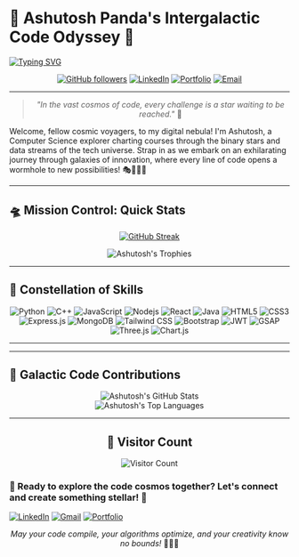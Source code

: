 # 🌠 Ashutosh Panda's Intergalactic Code Odyssey 🚀

[![Typing SVG](https://readme-typing-svg.herokuapp.com?font=Roboto+Mono&weight=600&size=30&pause=1000&color=00F71A&background=FF1B1B00&center=true&vCenter=true&width=600&height=70&lines=Full-Stack+Sorcerer+%F0%9F%A7%99%E2%80%8D%E2%99%82%EF%B8%8F;AI+Alchemist+%F0%9F%A7%AA;Patent+Innovator+%F0%9F%93%9C;LeetCode+Warrior+%F0%9F%9B%A1%EF%B8%8F;Cosmic+Code+Explorer+%F0%9F%8C%8C)](https://git.io/typing-svg)

</div>

<div align="center">
  
[![GitHub followers](https://img.shields.io/github/followers/Ashutosh-Panda2004?style=for-the-badge&logo=github)](https://github.com/Ashutosh-Panda2004)
[![LinkedIn](https://img.shields.io/badge/LinkedIn-Connect-blue?style=for-the-badge&logo=linkedin)](https://www.linkedin.com/in/ashutosh-panda-748531255/)
[![Portfolio](https://img.shields.io/badge/Portfolio-Visit-brightgreen?style=for-the-badge&logo=google-chrome)](https://ashutosh-panda2004.github.io/Portfolio-Ashutosh/)
[![Email](https://img.shields.io/badge/Email-Contact-red?style=for-the-badge&logo=gmail)](mailto:ashutoshpanda.india@gmail.com)

</div>

---

<div align="center">
  
> *"In the vast cosmos of code, every challenge is a star waiting to be reached."* 🌌

</div>

Welcome, fellow cosmic voyagers, to my digital nebula! I'm Ashutosh, a Computer Science explorer charting courses through the binary stars and data streams of the tech universe. Strap in as we embark on an exhilarating journey through galaxies of innovation, where every line of code opens a wormhole to new possibilities! 🎭🔭🧑‍🚀

---

## 🛸 Mission Control: Quick Stats

<div align="center">
  
[![GitHub Streak](https://github-readme-streak-stats.herokuapp.com/?user=Ashutosh-Panda2004&theme=radical&hide_border=true&background=000000&ring=ffd700&fire=ffd700&currStreakLabel=ffd700)](https://git.io/streak-stats)

</div>

<div align="center">
  <img src="https://github-profile-trophy.vercel.app/?username=Ashutosh-Panda2004&theme=juicyfresh&no-frame=true&row=1&&margin-w=20&no-bg=true" alt="Ashutosh's Trophies" />
</div>

---

## 🌠 Constellation of Skills

<div align="center">

![Python](https://img.shields.io/badge/-Python-black?style=for-the-badge&logo=Python&logoColor=ffdd54)
![C++](https://img.shields.io/badge/-C++-00599C?style=for-the-badge&logo=c%2B%2B&logoColor=white)
![JavaScript](https://img.shields.io/badge/-JavaScript-F7DF1E?style=for-the-badge&logo=javascript&logoColor=black)
![Nodejs](https://img.shields.io/badge/-Nodejs-339933?style=for-the-badge&logo=Node.js&logoColor=white)
![React](https://img.shields.io/badge/-React-61DAFB?style=for-the-badge&logo=react&logoColor=black)
![Java](https://img.shields.io/badge/-Java-ED8B00?style=for-the-badge&logo=openjdk&logoColor=white)
![HTML5](https://img.shields.io/badge/-HTML5-E34F26?style=for-the-badge&logo=html5&logoColor=white)
![CSS3](https://img.shields.io/badge/-CSS3-1572B6?style=for-the-badge&logo=css3&logoColor=white)
![Express.js](https://img.shields.io/badge/-Express.js-000000?style=for-the-badge&logo=express&logoColor=white)
![MongoDB](https://img.shields.io/badge/-MongoDB-47A248?style=for-the-badge&logo=mongodb&logoColor=white)
![Tailwind CSS](https://img.shields.io/badge/-Tailwind_CSS-38B2AC?style=for-the-badge&logo=tailwind-css&logoColor=white)
![Bootstrap](https://img.shields.io/badge/-Bootstrap-7952B3?style=for-the-badge&logo=bootstrap&logoColor=white)
![JWT](https://img.shields.io/badge/-JWT-000000?style=for-the-badge&logo=JSON%20web%20tokens)
![GSAP](https://img.shields.io/badge/-GSAP-88CE02?style=for-the-badge&logo=GreenSock&logoColor=white)
![Three.js](https://img.shields.io/badge/-Three.js-000000?style=for-the-badge&logo=three.js&logoColor=white)
![Chart.js](https://img.shields.io/badge/-Chart.js-FF6384?style=for-the-badge&logo=chart.js&logoColor=white)

</div>

---

---

## 🌌 Galactic Code Contributions

<div align="center">
  <img src="https://github-readme-stats.vercel.app/api?username=Ashutosh-Panda2004&show_icons=true&theme=radical&hide_border=true&bg_color=0D1117" alt="Ashutosh's GitHub Stats" />
</div>

<div align="center">
  <img src="https://github-readme-stats.vercel.app/api/top-langs/?username=Ashutosh-Panda2004&theme=radical&layout=compact&hide_border=true&bg_color=0D1117" alt="Ashutosh's Top Languages" />
</div>

---

<div align="center">

## 🌠 Visitor Count
  
![Visitor Count](https://profile-counter.glitch.me/Ashutosh-Panda2004/count.svg)

</div>

### 🚀 Ready to explore the code cosmos together? Let's connect and create something stellar! 🌌

[![LinkedIn](https://img.shields.io/badge/LinkedIn-0077B5?style=for-the-badge&logo=linkedin&logoColor=white)](https://www.linkedin.com/in/ashutosh-panda-748531255/)
[![Gmail](https://img.shields.io/badge/Gmail-D14836?style=for-the-badge&logo=gmail&logoColor=white)](mailto:ashutoshpanda.india@gmail.com)
[![Portfolio](https://img.shields.io/badge/Portfolio-1DA1F2?style=for-the-badge&logo=github&logoColor=white)](https://ashutosh-panda2004.github.io/Portfolio-Ashutosh/)

</div>

<div align="center">

*May your code compile, your algorithms optimize, and your creativity know no bounds!* 🚀🌌✨

</div>
